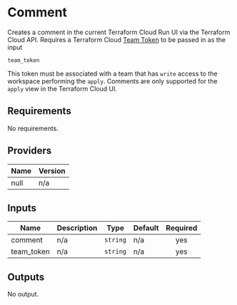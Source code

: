 # Comment

Creates a comment in the current Terraform Cloud Run UI via the Terraform Cloud
API. Requires a Terraform Cloud [Team Token](https://www.terraform.io/docs/cloud/users-teams-organizations/api-tokens.html#team-api-tokens)
to be passed in as the input

```shell
team_token
```

This token must be associated with a team that has `write` access to the
workspace performing the `apply`. Comments are only supported for the `apply`
view in the Terraform Cloud UI.

<!--- BEGIN_TF_DOCS --->
## Requirements

No requirements.

## Providers

| Name | Version |
|------|---------|
| null | n/a |

## Inputs

| Name | Description | Type | Default | Required |
|------|-------------|------|---------|:--------:|
| comment | n/a | `string` | n/a | yes |
| team\_token | n/a | `string` | n/a | yes |

## Outputs

No output.

<!--- END_TF_DOCS --->
